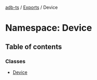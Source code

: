 [adb-ts](../README.md) / [Exports](../modules.md) / Device

# Namespace: Device

## Table of contents

### Classes

- [Device](../classes/Device.Device.md)

